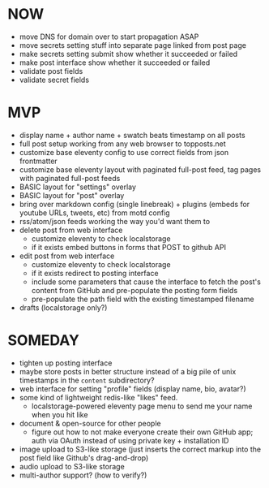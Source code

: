 # NOW

- move DNS for domain over to start propagation ASAP
- move secrets setting stuff into separate page linked from post page
- make secrets setting submit show whether it succeeded or failed
- make post interface show whether it succeeded or failed
- validate post fields
- validate secret fields

# MVP

- display name + author name + swatch beats timestamp on all posts
- full post setup working from any web browser to topposts.net
- customize base eleventy config to use correct fields from json frontmatter
- customize base eleventy layout with paginated full-post feed, tag pages with paginated full-post feeds
- BASIC layout for "settings" overlay
- BASIC layout for "post" overlay
- bring over markdown config (single linebreak) + plugins (embeds for youtube URLs, tweets, etc) from motd config
- rss/atom/json feeds working the way you'd want them to
- delete post from web interface
  - customize eleventy to check localstorage
  - if it exists embed buttons in forms that POST to github API
- edit post from web interface
  - customize eleventy to check localstorage
  - if it exists redirect to posting interface
  - include some parameters that cause the interface to fetch the post's content from GitHub and pre-populate the posting form fields
  - pre-populate the path field with the existing timestamped filename
- drafts (localstorage only?)

# SOMEDAY

- tighten up posting interface
- maybe store posts in better structure instead of a big pile of unix timestamps in the `content` subdirectory?
- web interface for setting "profile" fields (display name, bio, avatar?)
- some kind of lightweight redis-like "likes" feed.
  - localstorage-powered eleventy page menu to send me your name when you hit like
- document & open-source for other people
  - figure out how to not make everyone create their own GitHub app; auth via OAuth instead of using private key + installation ID
- image upload to S3-like storage (just inserts the correct markup into the post field like Github's drag-and-drop)
- audio upload to S3-like storage
- multi-author support? (how to verify?)
